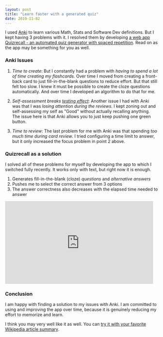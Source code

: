 ```yaml
---
layout: post
title: "Learn faster with a generated quiz"
date: 2019-11-02
---
```


I used [Anki](https://apps.ankiweb.net/) to learn various Math, Stats and Software Dev definitions. But I kept having 3 problems with it. I resolved them by developing [a web app Quizrecall - an automated quiz generator with spaced repetition](https://quizrecall.com). Read on as the app may be something for you as well.

### Anki Issues

1. *Time to create*: But I constantly had a problem with *having to spend a lot of time creating my flashcards*. Over time I moved from creating a front-back card to just fill-in-the-blank questions to reduce effort. But that still felt too slow. I knew it must be possible to create the cloze questions automatically. And over time I developed an algorithm to do that for me.

2. *Self-assessment breaks [testing effect](https://en.wikipedia.org/wiki/Testing_effect)*: Another issue I had with Anki was that I was *losing attention during the reviews*. I kept zoning out and self-assessing my self as "Good" without actually recalling anything. The issue here is that Anki allows you to just keep pushing one green button.

3. *Time to review*: The last problem for me with Anki was that spending *too much time during card review*. I tried configuring a time limit to answer, but it only increased the focus problem in point 2 above.


### Quizrecall as a solution

I solved all of these problems for myself by developing the app to which I switched fully recently. It works only with text, but right now it is enough.
1. Generates fill-in-the-blank (cloze) _questions_ and _alternative answers_
3. Pushes me to select the correct answer from 3 options
3. The answer correctness also decreases with the elapsed time needed to answer

<iframe style="width: calc(200px + 30vw); max-width: 500px; height: calc((200px + 30vw)* 9/16); max-height: 273px"  src="https://www.youtube.com/embed/LaJqH0GE_cQ" frameborder="0" allow="accelerometer; autoplay; encrypted-media; gyroscope; picture-in-picture" allowfullscreen></iframe>

### Conclusion

I am happy with finding a solution to my issues with Anki.  I am committed to using and improving the app over time, because it is genuinely reducing my effort to memorize and learn.

I think you may very well like it as well. You can [try it with your favorite Wikipedia article summary](https://quizrecall.com).
